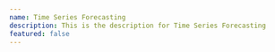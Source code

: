 ```yaml
---
name: Time Series Forecasting
description: This is the description for Time Series Forecasting
featured: false
---
```

